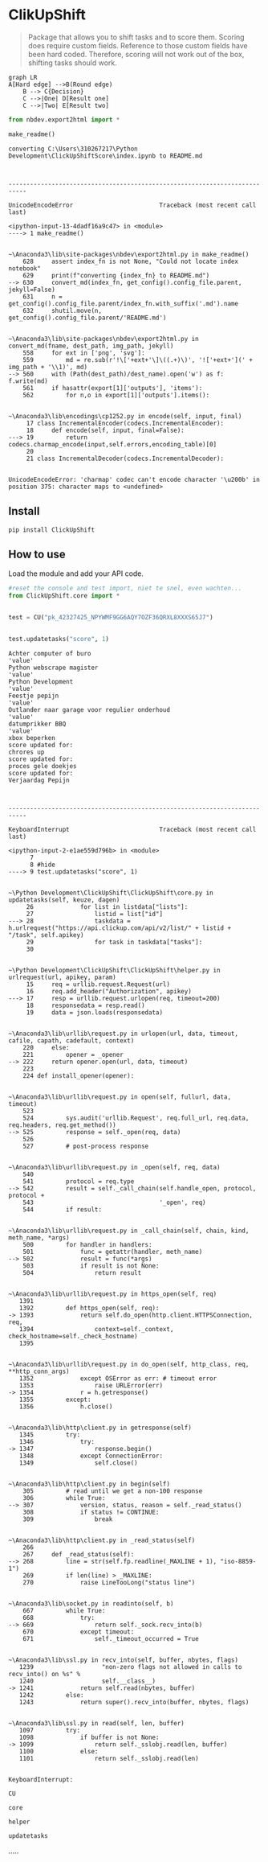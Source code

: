 # ClikUpShift
> Package that allows you to shift tasks and to score them. Scoring does require custom fields. Reference to those custom fields have been hard coded. Therefore, scoring will not work out of the box, shifting tasks should work.


```mermaid
graph LR
A[Hard edge] -->B(Round edge)
    B --> C{Decision}
    C -->|One| D[Result one]
    C -->|Two| E[Result two]
```

```python
from nbdev.export2html import *
```

```python
make_readme()
```

    converting C:\Users\310267217\Python Development\ClickUpShiftScore\index.ipynb to README.md
    


    ---------------------------------------------------------------------------

    UnicodeEncodeError                        Traceback (most recent call last)

    <ipython-input-13-4dadf16a9c47> in <module>
    ----> 1 make_readme()
    

    ~\Anaconda3\lib\site-packages\nbdev\export2html.py in make_readme()
        628     assert index_fn is not None, "Could not locate index notebook"
        629     print(f"converting {index_fn} to README.md")
    --> 630     convert_md(index_fn, get_config().config_file.parent, jekyll=False)
        631     n = get_config().config_file.parent/index_fn.with_suffix('.md').name
        632     shutil.move(n, get_config().config_file.parent/'README.md')
    

    ~\Anaconda3\lib\site-packages\nbdev\export2html.py in convert_md(fname, dest_path, img_path, jekyll)
        558     for ext in ['png', 'svg']:
        559         md = re.sub(r'!\['+ext+'\]\((.+)\)', '!['+ext+'](' + img_path + '\\1)', md)
    --> 560     with (Path(dest_path)/dest_name).open('w') as f: f.write(md)
        561     if hasattr(export[1]['outputs'], 'items'):
        562         for n,o in export[1]['outputs'].items():
    

    ~\Anaconda3\lib\encodings\cp1252.py in encode(self, input, final)
         17 class IncrementalEncoder(codecs.IncrementalEncoder):
         18     def encode(self, input, final=False):
    ---> 19         return codecs.charmap_encode(input,self.errors,encoding_table)[0]
         20 
         21 class IncrementalDecoder(codecs.IncrementalDecoder):
    

    UnicodeEncodeError: 'charmap' codec can't encode character '\u200b' in position 375: character maps to <undefined>


## Install

`pip install ClickUpShift`

## How to use

Load the module and add your API code.


```python
#reset the console and test import, niet te snel, even wachten...
from ClickUpShift.core import *


test = CU("pk_42327425_NPYWMF9GG6AQY7OZF36QRXL8XXXS65J7")


test.updatetasks("score", 1)
```

    Achter computer of buro
    'value'
    Python webscrape magister
    'value'
    Python Development
    'value'
    Feestje pepijn
    'value'
    Outlander naar garage voor regulier onderhoud 
    'value'
    datumprikker BBQ
    'value'
    xbox beperken
    score updated for: 
    chrores up
    score updated for: 
    proces gele doekjes
    score updated for: 
    Verjaardag Pepijn
    


    ---------------------------------------------------------------------------

    KeyboardInterrupt                         Traceback (most recent call last)

    <ipython-input-2-e1ae559d796b> in <module>
          7 
          8 #hide
    ----> 9 test.updatetasks("score", 1)
    

    ~\Python Development\ClickUpShift\ClickUpShift\core.py in updatetasks(self, keuze, dagen)
         26             for list in listdata["lists"]:
         27                 listid = list["id"]
    ---> 28                 taskdata = h.urlrequest("https://api.clickup.com/api/v2/list/" + listid + "/task", self.apikey)
         29                 for task in taskdata["tasks"]:
         30 
    

    ~\Python Development\ClickUpShift\ClickUpShift\helper.py in urlrequest(url, apikey, param)
         15     req = urllib.request.Request(url)
         16     req.add_header("Authorization", apikey)
    ---> 17     resp = urllib.request.urlopen(req, timeout=200)
         18     responsedata = resp.read()
         19     data = json.loads(responsedata)
    

    ~\Anaconda3\lib\urllib\request.py in urlopen(url, data, timeout, cafile, capath, cadefault, context)
        220     else:
        221         opener = _opener
    --> 222     return opener.open(url, data, timeout)
        223 
        224 def install_opener(opener):
    

    ~\Anaconda3\lib\urllib\request.py in open(self, fullurl, data, timeout)
        523 
        524         sys.audit('urllib.Request', req.full_url, req.data, req.headers, req.get_method())
    --> 525         response = self._open(req, data)
        526 
        527         # post-process response
    

    ~\Anaconda3\lib\urllib\request.py in _open(self, req, data)
        540 
        541         protocol = req.type
    --> 542         result = self._call_chain(self.handle_open, protocol, protocol +
        543                                   '_open', req)
        544         if result:
    

    ~\Anaconda3\lib\urllib\request.py in _call_chain(self, chain, kind, meth_name, *args)
        500         for handler in handlers:
        501             func = getattr(handler, meth_name)
    --> 502             result = func(*args)
        503             if result is not None:
        504                 return result
    

    ~\Anaconda3\lib\urllib\request.py in https_open(self, req)
       1391 
       1392         def https_open(self, req):
    -> 1393             return self.do_open(http.client.HTTPSConnection, req,
       1394                 context=self._context, check_hostname=self._check_hostname)
       1395 
    

    ~\Anaconda3\lib\urllib\request.py in do_open(self, http_class, req, **http_conn_args)
       1352             except OSError as err: # timeout error
       1353                 raise URLError(err)
    -> 1354             r = h.getresponse()
       1355         except:
       1356             h.close()
    

    ~\Anaconda3\lib\http\client.py in getresponse(self)
       1345         try:
       1346             try:
    -> 1347                 response.begin()
       1348             except ConnectionError:
       1349                 self.close()
    

    ~\Anaconda3\lib\http\client.py in begin(self)
        305         # read until we get a non-100 response
        306         while True:
    --> 307             version, status, reason = self._read_status()
        308             if status != CONTINUE:
        309                 break
    

    ~\Anaconda3\lib\http\client.py in _read_status(self)
        266 
        267     def _read_status(self):
    --> 268         line = str(self.fp.readline(_MAXLINE + 1), "iso-8859-1")
        269         if len(line) > _MAXLINE:
        270             raise LineTooLong("status line")
    

    ~\Anaconda3\lib\socket.py in readinto(self, b)
        667         while True:
        668             try:
    --> 669                 return self._sock.recv_into(b)
        670             except timeout:
        671                 self._timeout_occurred = True
    

    ~\Anaconda3\lib\ssl.py in recv_into(self, buffer, nbytes, flags)
       1239                   "non-zero flags not allowed in calls to recv_into() on %s" %
       1240                   self.__class__)
    -> 1241             return self.read(nbytes, buffer)
       1242         else:
       1243             return super().recv_into(buffer, nbytes, flags)
    

    ~\Anaconda3\lib\ssl.py in read(self, len, buffer)
       1097         try:
       1098             if buffer is not None:
    -> 1099                 return self._sslobj.read(len, buffer)
       1100             else:
       1101                 return self._sslobj.read(len)
    

    KeyboardInterrupt: 


`CU`

`core`

`helper`

`updatetasks`

.....

